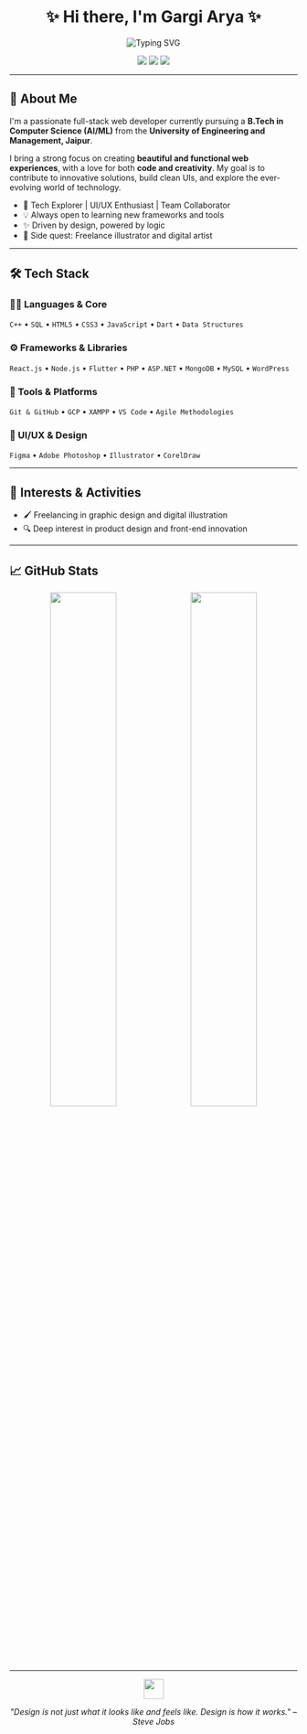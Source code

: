 <h1 align="center">✨ Hi there, I'm Gargi Arya ✨</h1>

<p align="center">
  <img src="https://readme-typing-svg.demolab.com?font=Fira+Code&weight=600&size=24&pause=1000&color=58A6FF&center=true&vCenter=true&width=1000&lines=Full-Stack+Web+Developer;Android+Developer;UI%2FUX+Design+Enthusiast;Creative+Thinker+and+Team+Player;Lifelong+Learner+%E2%9C%A8" alt="Typing SVG" />
</p>

<p align="center">
  <a href="mailto:gargiarya2006@gmail.com"><img src="https://img.shields.io/badge/Gmail-D14836?style=for-the-badge&logo=gmail&logoColor=white"/></a>
  <a href="https://linkedin.com/in/gargi-arya-b4b95b257/"><img src="https://img.shields.io/badge/LinkedIn-0077B5?style=for-the-badge&logo=linkedin&logoColor=white"/></a>
  <a href="https://github.com/gargiarya1"><img src="https://img.shields.io/badge/GitHub-181717?style=for-the-badge&logo=github&logoColor=white"/></a>
</p>

---

## 🌸 About Me

I'm a passionate full-stack web developer currently pursuing a **B.Tech in Computer Science (AI/ML)** from the **University of Engineering and Management, Jaipur**.

I bring a strong focus on creating **beautiful and functional web experiences**, with a love for both **code and creativity**. My goal is to contribute to innovative solutions, build clean UIs, and explore the ever-evolving world of technology.

- 🧠 Tech Explorer | UI/UX Enthusiast | Team Collaborator  
- 💡 Always open to learning new frameworks and tools  
- ✨ Driven by design, powered by logic  
- 🎨 Side quest: Freelance illustrator and digital artist  

---

## 🛠️ Tech Stack

### 👩‍💻 Languages & Core
`C++` • `SQL` • `HTML5` • `CSS3` • `JavaScript` • `Dart` • `Data Structures`

### ⚙️ Frameworks & Libraries
`React.js` • `Node.js` • `Flutter` • `PHP` • `ASP.NET` • `MongoDB` • `MySQL` • `WordPress`

### 🔧 Tools & Platforms
`Git & GitHub` • `GCP` • `XAMPP` • `VS Code` • `Agile Methodologies`

### 🎨 UI/UX & Design
`Figma` • `Adobe Photoshop` • `Illustrator` • `CorelDraw`

---

## 💫 Interests & Activities

- 🖌️ Freelancing in graphic design and digital illustration  
- 🔍 Deep interest in product design and front-end innovation  

---

## 📈 GitHub Stats

<p align="center">
  <img src="https://github-readme-stats.vercel.app/api?username=gargiarya1&show_icons=true&theme=tokyonight" width="48%"/>
  <img src="https://github-readme-streak-stats.herokuapp.com/?user=gargiarya1&theme=tokyonight" width="48%"/>
</p>

---

<p align="center">
  <img src="https://raw.githubusercontent.com/innng/innng/master/assets/kyubey.gif" height="35px" />
</p>

<p align="center"><em>"Design is not just what it looks like and feels like. Design is how it works." – Steve Jobs</em></p>
